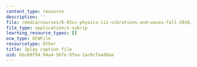 ```yaml
---
content_type: resource
description: ''
file: /media/courses/8-03sc-physics-iii-vibrations-and-waves-fall-2016/bbc68f9494a45bfe9fea1ac0cfaaddaa_In0E5_JrPpo.vtt
file_type: application/x-subrip
learning_resource_types: []
ocw_type: OCWFile
resourcetype: Other
title: 3play caption file
uid: bbc68f94-94a4-5bfe-9fea-1ac0cfaaddaa
---
```

